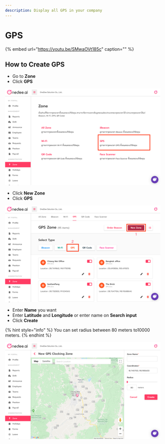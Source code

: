 ```yaml
---
description: Display all GPS in your company
---
```


# GPS

{% embed url="https://youtu.be/SMwaOVt185c" caption="" %}

## How to Create GPS

* Go to **Zone**
* Click **GPS**

![](../../.gitbook/assets/app.onedee.ai_en_dashboard-laptop-with-mdpi-screen-7-copy-4%20%281%29.png)

* Click **New Zone**
* Click **GPS**

![](../../.gitbook/assets/app.onedee.ai_en_dashboard-laptop-with-mdpi-screen-9.png)

* Enter **Name** you want
* Enter **Latitude** and **Longitude** or enter name on **Search input**
* Click **Create**

{% hint style="info" %}
You can set radius between 80 meters to10000 meters.
{% endhint %}

![](../../.gitbook/assets/app.onedee.ai_en_dashboard-laptop-with-mdpi-screen-14.png)

